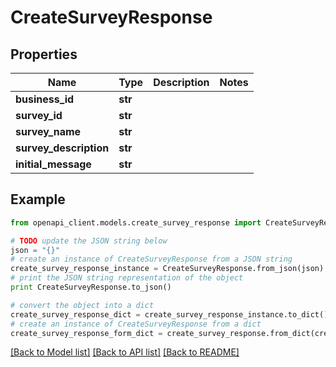 # CreateSurveyResponse


## Properties
Name | Type | Description | Notes
------------ | ------------- | ------------- | -------------
**business_id** | **str** |  | 
**survey_id** | **str** |  | 
**survey_name** | **str** |  | 
**survey_description** | **str** |  | 
**initial_message** | **str** |  | 

## Example

```python
from openapi_client.models.create_survey_response import CreateSurveyResponse

# TODO update the JSON string below
json = "{}"
# create an instance of CreateSurveyResponse from a JSON string
create_survey_response_instance = CreateSurveyResponse.from_json(json)
# print the JSON string representation of the object
print CreateSurveyResponse.to_json()

# convert the object into a dict
create_survey_response_dict = create_survey_response_instance.to_dict()
# create an instance of CreateSurveyResponse from a dict
create_survey_response_form_dict = create_survey_response.from_dict(create_survey_response_dict)
```
[[Back to Model list]](../README.md#documentation-for-models) [[Back to API list]](../README.md#documentation-for-api-endpoints) [[Back to README]](../README.md)


